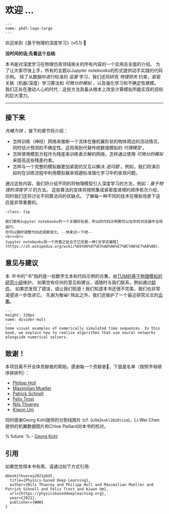 欢迎 ... 
============================

```{figure} resources/logo-xl.jpg
---
name: pbdl-logo-large
---
```

欢迎来到《基于物理的深度学习》(v0.1) 👋


**没时间的话;先看这个总结**: 

本书是对深度学习在物理仿真领域相关的所有内容的一个实用且全面的介绍。
为了让大家尽快上手，所有的主题以Jupyter notebooks的形式提供动手实践的代码示例。
除了从数据中进行标准的 _监督_ 学习，我们还将研究 _物理损失_ 约束，紧密关联（机器/深度）学习算法和 _可微分的模拟_ ，以及强化学习和不确定性建模。
我们正处在激动人心的时代：这些方法具备从根本上改变计算模拟所能实现的目标的巨大潜力。

---


## 接下来

_先睹为快_ ，接下的章节将介绍：
- 怎样训练（神经）网络来推断一个流体在像机翼形状的物体周边的流动情况，同时估计预测的不确定性。这将用到代替传统数值模拟的 _代理模型_ 。
- 怎样使用模型方程作为残差来训练表示解的网络，怎样通过使用 _可微分的模拟_ 来提高这些残差约束。
- 怎样与一个完整的模拟器更加紧密的交互以解决 _逆问题_ 。例如，我们将演示如何在训练流程中利用模拟器来规避标准强化学习中的收敛问题。

通过这些内容，我们将介绍不同的将物理模型引入深度学习的方法，例如：_基于物理的深度学习_ 的方法。
这些算法的变体将按照集成紧密度递增的顺序依次介绍，同时我们还将讨论不同算法间的优缺点。
了解每一种不同的技术在哪些场景下适应是非常重要的。


```{admonition} 运行代码，在这里，就是现在
:class: tip

我们使用Jupyter notebooks的一个关键好处是，所以的代码示例都可以在你的浏览器中当场运行。
你可以随时调整代码还观察变化，--快来试一下吧--
<br><br>
Jupyter notebooks另一个厉害之处在于它还是一种[文学式编程](https://zh.wikipedia.org/wiki/%E6%96%87%E5%AD%A6%E7%BC%96%E7%A8%8B).
```

## 意见与建议

本 _书_ 中的"书"指的是一些数字文本和代码示例的合集，由[TUM的基于物理模拟的研究小组](https://ge.in.tum.de)维护。
如果您有任何的意见和建议，请随时与我们联系，例如通过[邮件](mailto:i15ge@cs.tum.edu)。
如果您发现了错误，请让我们知道！我们知道本书还很不完美，我们也非常渴望进一步改进它。 先谢为敬😀! 除此之外，我们还维护了一个最近研究论文的[合集](https://github.com/thunil/Physics-Based-Deep-Learning)。

```{figure} resources/divider-mult.jpg
---
height: 220px
name: divider-mult
---
Some visual examples of numerically simulated time sequences. In this book, we explain how to realize algorithms that use neural networks alongside numerical solvers.
```

## 致谢！

本项目离不开全体贡献者的帮助。感谢每一个贡献者🙏，下面是名单（按照字母顺序排排列）： 

- [Philipp Holl](https://ge.in.tum.de/about/philipp-holl/)
- [Maximilian Mueller](https://ge.in.tum.de/)
- [Patrick Schnell](https://ge.in.tum.de/about/patrick-schnell/)
- [Felix Trost](https://ge.in.tum.de/)
- [Nils Thuerey](https://ge.in.tum.de/about/n-thuerey/)
- [Kiwon Um](https://ge.in.tum.de/about/kiwon/)

同时感谢Georg Kohl提供的分割线图片 (cf. {cite}`kohl2020lsim`)，Li-Wei Chen提供的机翼数据图片和Chloe Paillard对本书的校对。

% future:
% - [Georg Kohl](https://ge.in.tum.de/about/georg-kohl/)

## 引用

如果您觉得本书有用，请通过如下方式引用:
```
@book{thuerey2021pbdl,
  title={Physics-based Deep Learning},
  author={Nils Thuerey and Philipp Holl and Maximilian Mueller and Patrick Schnell and Felix Trost and Kiwon Um},
  url={https://physicsbaseddeeplearning.org},
  year={2021},
  publisher={WWW}
}
```
